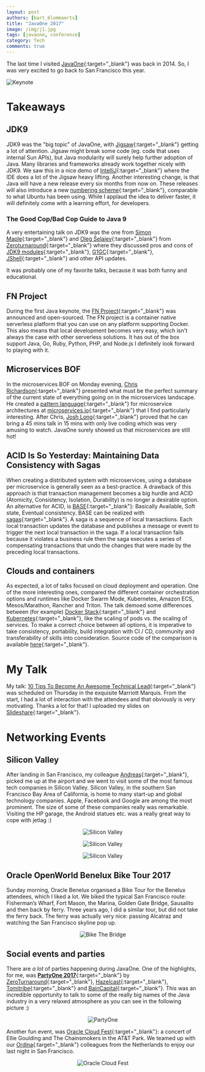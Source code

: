 ```yaml
---
layout: post
authors: [bart_blommaerts]
title: "JavaOne 2017"
image: /img/j1.jpg
tags: [javaone, conference]
category: Tech
comments: true
---
```


The last time I visited [JavaOne](https://www.oracle.com/javaone/index.html){:target="_blank"} was back in 2014.
So, I was very excited to go back to San Francisco this year.

<img class="image fit" alt="Keynote" src="/img/javaone/keynote.png">

# Takeaways

## JDK9

JDK9 was the "big topic" of JavaOne, with [Jigsaw](https://www.youtube.com/watch?v=C5yX-elG4w0){:target="_blank"} getting a lot of attention.
Jigsaw might break some code (eg. code that uses internal Sun APIs), but Java modularity will surely help further adoption of Java.
Many libraries and frameworks already work together nicely with JDK9.
We saw this in a nice demo of [IntelliJ](https://www.jetbrains.com/idea/){:target="_blank"} where the IDE does a lot of the Jigsaw heavy lifting.
Another interesting change, is that Java will have a new release every six months from now on.
These releases will also introduce a new [numbering scheme](https://jaxenter.com/java-9-version-numbering-scheme-137544.html){:target="_blank"}, comparable to what Ubuntu has been using.
While I applaud the idea to deliver faster, it will definitely come with a learning effort, for developers.

### The Good Cop/Bad Cop Guide to Java 9

A very entertaining talk on JDK9 was the one from [Simon Maple](https://twitter.com/sjmaple){:target="_blank"} and [Oleg Šelajev](https://twitter.com/shelajev){:target="_blank"} from [Zeroturnaround](https://zeroturnaround.com/){:target="_blank"} where they discussed pros and cons of [JDK9 modules](http://openjdk.java.net/projects/jigsaw/){:target="_blank"}, [G1GC](http://www.oracle.com/technetwork/articles/java/g1gc-1984535.html){:target="_blank"}, [JShell](https://en.wikipedia.org/wiki/JShell){:target="_blank"} and other API updates.

It was probably one of my favorite talks, because it was both funny and educational.

## FN Project

During the first Java keynote, the [FN Project](http://fnproject.io/){:target="_blank"} was announced and open-sourced.
The FN project is a container native serverless platform that you can use on any platform supporting Docker.
This also means that local development becomes very easy, which isn't always the case with other serverless solutions.
It has out of the box support Java, Go, Ruby, Python, PHP, and Node.js
I definitely look forward to playing with it.

## Microservices BOF

In the microservices BOF on Monday evening, [Chris Richardson](https://twitter.com/crichardson){:target="_blank"} presented what must be the perfect summary of the current state of everything going on in the microservices landscape.
He created a [pattern language](http://microservices.io/patterns/index.html){:target="_blank"} for microservice architectures at [microservices.io](http://microservices.io/){:target="_blank"} that I find particularly interesting.
After Chris, [Josh Long](https://twitter.com/starbuxman){:target="_blank"} proved that he can bring a 45 mins talk in 15 mins with only live coding which was very amusing to watch.
JavaOne surely showed us that microservices are still hot!

## ACID Is So Yesterday: Maintaining Data Consistency with Sagas

When creating a distributed system with microservices, using a database per microservice is generally seen as a best-practice.
A drawback of this approach is that transaction management becomes a big hurdle and ACID (Atomicity, Consistency, Isolation, Durability) is no longer a desirable option.
An alternative for ACID, is [BASE](http://www.dataversity.net/acid-vs-base-the-shifting-ph-of-database-transaction-processing/){:target="_blank"}: Basically Available, Soft state, Eventual consistency.
BASE can be realized with [sagas](http://microservices.io/patterns/data/saga.html){:target="_blank"}.
A saga is a sequence of local transactions.
Each local transaction updates the database and publishes a message or event to trigger the next local transaction in the saga.
If a local transaction fails because it violates a business rule then the saga executes a series of compensating transactions that undo the changes that were made by the preceding local transactions.

## Clouds and containers

As expected, a lot of talks focused on cloud deployment and operation.
One of the more interesting ones, compared the different container orchestration options and runtimes like Docker Swarm Mode, Kubernetes, Amazon ECS, Mesos/Marathon, Rancher and Triton.
The talk demoed some differences between (for example) [Docker Stack](https://docs.docker.com/engine/swarm/stack-deploy/#set-up-a-docker-registry){:target="_blank"} and [Kubernetes](https://kubernetes.io/){:target="_blank"}, like the scaling of pods vs. the scaling of services.
To make a correct choice between all options, it is imperative to take consistency, portability, build integration with CI / CD, community and transferability of skills into consideration.
Source code of the comparison is available [here](https://github.com/JMHReif/CloudsAndContainersDemoScripts){:target="_blank"}.

# My Talk

My talk: [10 Tips To Become An Awesome Technical Lead](https://www.slideshare.net/secret/u70m0cjrWflo9n){:target="_blank"} was scheduled on Thursday in the exquisite Marriott Marquis.
From the start, I had a lot of interaction with the attendees and that obviously is very motivating.
Thanks a lot for that!
I uploaded my slides on [Slideshare](https://www.slideshare.net/BartBlommaerts/javaone-2017-10-tips-to-become-an-awesome-technical-lead-v3){:target="_blank"}.

# Networking Events

## Silicon Valley

After landing in San Francisco, my colleague [Andreas](https://twitter.com/andreasevers){:target="_blank"}, picked me up at the airport and we went to visit some of the most famous tech companies in Silicon Valley.
Silicon Valley, in the southern San Francisco Bay Area of California, is home to many start-up and global technology companies.
Apple, Facebook and Google are among the most prominent.
The size of some of these companies really was remarkable.
Visiting the HP garage, the Android statues etc. was a really great way to cope with jetlag :)

<p style="text-align: center;">
  <img class="image fit shadowed" alt="Silicon Valley" src="/img/javaone/google.jpg">
</p>

<p style="text-align: center;">
  <img class="image fit" alt="Silicon Valley" src="/img/javaone/hp.jpg">
</p>

<p style="text-align: center;">
  <img class="image fit" alt="Silicon Valley" src="/img/javaone/netflix.jpg">
</p>

## Oracle OpenWorld Benelux Bike Tour 2017

Sunday morning, Oracle Benelux organised a Bike Tour for the Benelux attendees, which I liked a lot.
We biked the typical San Francisco route: Fisherman’s Wharf, Fort Mason, the Marina, Golden Gate Bridge, Sausalito and then back by ferry.
Three years ago, I did a similar tour, but did not take the ferry back.
The ferry was actually very nice: passing Alcatraz and watching the San Francisco skyline pop up.

<p style="text-align: center;">
  <img class="image fit" alt="Bike The Bridge" src="/img/javaone/bikethebridge.jpg">
</p>

## Social events and parties

There are _a lot_ of parties happening during JavaOne.
One of the highlights, for me, was [**PartyOne 2017**](https://twitter.com/hashtag/PartyOne?src=hash){:target="_blank"} by [ZeroTurnaround](https://zeroturnaround.com/){:target="_blank"}, [Hazelcast](https://hazelcast.com/){:target="_blank"}, [Tomitribe](http://www.tomitribe.com/){:target="_blank"} and [BainCapital](https://www.baincapital.com/){:target="_blank"}.
This was an incredible opportunity to talk to some of the really big names of the Java industry in a very relaxed atmosphere as you can see in the following picture :)

<p style="text-align: center;">
  <img class="image fit" alt="PartyOne" src="/img/javaone/partyone.jpg">
</p>

Another fun event, was [Oracle Cloud Fest](https://www.oracle.com/openworld/cloudfest.html){:target="_blank"}: a concert of Ellie Goulding and The Chainsmokers in the AT&T Park.
We teamed up with our [Ordina](https://www.ordina.nl){:target="_blank"} colleagues from the Netherlands to enjoy our last night in San Francisco.

<p style="text-align: center;">
  <img class="image fit" alt="Oracle Cloud Fest" src="/img/javaone/att.jpg">
</p>

